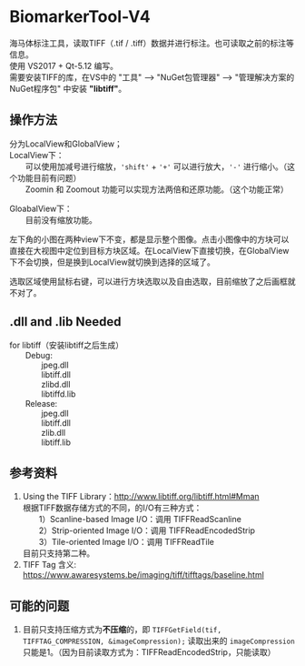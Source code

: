# BiomarkerTool-V4
海马体标注工具，读取TIFF（.tif / .tiff）数据并进行标注。也可读取之前的标注等信息。\
使用 VS2017 + Qt-5.12 编写。\
需要安装TIFF的库，在VS中的 "工具" --> "NuGet包管理器" --> "管理解决方案的NuGet程序包" 中安装 **"libtiff"**。

## 操作方法
分为LocalView和GlobalView；\
LocalView下：\
&emsp;&emsp;可以使用加减号进行缩放，`'shift'` + `'+'` 可以进行放大，`'-'` 进行缩小。（这个功能目前有问题）\
&emsp;&emsp;Zoomin 和 Zoomout 功能可以实现方法两倍和还原功能。（这个功能正常）

GloabalView下：\
&emsp;&emsp;目前没有缩放功能。

左下角的小图在两种view下不变，都是显示整个图像。点击小图像中的方块可以直接在大视图中定位到目标方块区域。在LocalView下直接切换，在GlobalView下不会切换，但是换到LocalView就切换到选择的区域了。

选取区域使用鼠标右键，可以进行方块选取以及自由选取，目前缩放了之后画框就不对了。

## .dll and .lib Needed
for libtiff（安装libtiff之后生成）\
&emsp;&emsp;Debug:\
&emsp;&emsp;&emsp;&emsp;jpeg.dll\
&emsp;&emsp;&emsp;&emsp;libtiff.dll\
&emsp;&emsp;&emsp;&emsp;zlibd.dll\
&emsp;&emsp;&emsp;&emsp;libtiffd.lib\
&emsp;&emsp;Release:\
&emsp;&emsp;&emsp;&emsp;jpeg.dll\
&emsp;&emsp;&emsp;&emsp;libtiff.dll\
&emsp;&emsp;&emsp;&emsp;zlib.dll\
&emsp;&emsp;&emsp;&emsp;libtiff.lib

## 参考资料
1. Using the TIFF Library：http://www.libtiff.org/libtiff.html#Mman \
根据TIFF数据存储方式的不同，的I/O有三种方式：\
&emsp;&emsp;1）Scanline-based Image I/O：调用 TIFFReadScanline\
&emsp;&emsp;2）Strip-oriented Image I/O：调用 TIFFReadEncodedStrip\
&emsp;&emsp;3）Tile-oriented Image I/O：调用 TIFFReadTile\
目前只支持第二种。
2. TIFF Tag 含义: https://www.awaresystems.be/imaging/tiff/tifftags/baseline.html

## 可能的问题
1. 目前只支持压缩方式为**不压缩**的，即 `TIFFGetField(tif, TIFFTAG_COMPRESSION, &imageCompression);` 读取出来的 `imageCompression` 只能是1。（因为目前读取方式为：TIFFReadEncodedStrip，只能读取）
